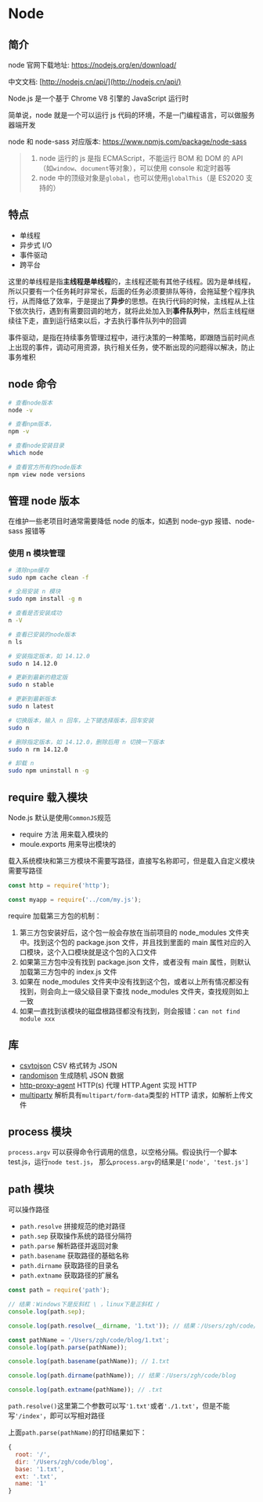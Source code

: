 # Node

## 简介

node 官网下载地址: <https://nodejs.org/en/download/>

中文文档: [http://nodejs.cn/api/](http://nodejs.cn/api/)

Node.js 是一个基于 Chrome V8 引擎的 JavaScript 运行时

简单说，node 就是一个可以运行 js 代码的环境，不是一门编程语言，可以做服务器端开发

node 和 node-sass 对应版本: <https://www.npmjs.com/package/node-sass>

> 1. node 运行的 js 是指 ECMAScript，不能运行 BOM 和 DOM 的 API（如`window`、`document`等对象），可以使用 console 和定时器等
> 2. node 中的顶级对象是`global`，也可以使用`globalThis`（是 ES2020 支持的）

## 特点

- 单线程
- 异步式 I/O
- 事件驱动
- 跨平台

这里的单线程是指**主线程是单线程**的，主线程还能有其他子线程。因为是单线程，所以只要有一个任务耗时非常长，后面的任务必须要排队等待，会拖延整个程序执行，从而降低了效率，于是提出了**异步**的思想。在执行代码的时候，主线程从上往下依次执行，遇到有需要回调的地方，就将此处加入到**事件队列**中，然后主线程继续往下走，直到运行结束以后，才去执行事件队列中的回调

事件驱动，是指在持续事务管理过程中，进行决策的一种策略，即跟随当前时间点上出现的事件，调动可用资源，执行相关任务，使不断出现的问题得以解决，防止事务堆积

## node 命令

```sh
# 查看node版本
node -v

# 查看npm版本，
npm -v

# 查看node安装目录
which node

# 查看官方所有的node版本
npm view node versions
```

## 管理 node 版本

在维护一些老项目时通常需要降低 node 的版本，如遇到 node-gyp 报错、node-sass 报错等

### 使用 n 模块管理

```sh
# 清除npm缓存
sudo npm cache clean -f

# 全局安装 n 模块
sudo npm install -g n

# 查看是否安装成功
n -V

# 查看已安装的node版本
n ls

# 安装指定版本，如 14.12.0
sudo n 14.12.0

# 更新到最新的稳定版
sudo n stable

# 更新到最新版本
sudo n latest

# 切换版本，输入 n 回车，上下键选择版本，回车安装
sudo n

# 删除指定版本，如 14.12.0，删除后用 n 切换一下版本
sudo n rm 14.12.0

# 卸载 n
sudo npm uninstall n -g
```

## require 载入模块

Node.js 默认是使用`CommonJS`规范

- require 方法 用来载入模块的
- moule.exports 用来导出模块的

载入系统模块和第三方模块不需要写路径，直接写名称即可，但是载入自定义模块需要写路径

```js
const http = require('http');

const myapp = require('../com/my.js');
```

require 加载第三方包的机制：

1. 第三方包安装好后，这个包一般会存放在当前项目的 node_modules 文件夹中。找到这个包的 package.json 文件，并且找到里面的 main 属性对应的入口模块，这个入口模块就是这个包的入口文件
2. 如果第三方包中没有找到 package.json 文件，或者没有 main 属性，则默认加载第三方包中的 index.js 文件
3. 如果在 node_modules 文件夹中没有找到这个包，或者以上所有情况都没有找到，则会向上一级父级目录下查找 node_modules 文件夹，查找规则如上一致
4. 如果一直找到该模块的磁盘根路径都没有找到，则会报错：`can not find module xxx`

## 库

- [csvtojson](https://www.npmjs.com/package/csvtojson) CSV 格式转为 JSON
- [randomjson](https://www.npmjs.com/package/randomjson) 生成随机 JSON 数据
- [http-proxy-agent](https://www.npmjs.com/package/http-proxy-agent) HTTP(s) 代理 HTTP.Agent 实现 HTTP
- [multiparty](https://www.npmjs.com/package/multiparty) 解析具有`multipart/form-data`类型的 HTTP 请求，如解析上传文件

## process 模块

`process.argv` 可以获得命令行调用的信息，以空格分隔。假设执行一个脚本 test.js，运行`node test.js`，
那么`process.argv`的结果是`['node', 'test.js']`

## path 模块

可以操作路径

- `path.resolve` 拼接规范的绝对路径
- `path.sep` 获取操作系统的路径分隔符
- `path.parse` 解析路径并返回对象
- `path.basename` 获取路径的基础名称
- `path.dirname` 获取路径的目录名
- `path.extname` 获取路径的扩展名

```js
const path = require('path');

// 结果：Windows下是反斜杠 \ ，linux下是正斜杠 /
console.log(path.sep);

console.log(path.resolve(__dirname, '1.txt')); // 结果：/Users/zgh/code/blog/1.txt

const pathName = '/Users/zgh/code/blog/1.txt';
console.log(path.parse(pathName));

console.log(path.basename(pathName)); // 1.txt

console.log(path.dirname(pathName)); // 结果：/Users/zgh/code/blog

console.log(path.extname(pathName)); // .txt
```

`path.resolve()`这里第二个参数可以写`'1.txt'`或者`'./1.txt'`，但是不能写`'/index'`，即可以写相对路径

上面`path.parse(pathName)`的打印结果如下：

```js
{
  root: '/',
  dir: '/Users/zgh/code/blog',
  base: '1.txt',
  ext: '.txt',
  name: '1'
}
```
